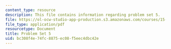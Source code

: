 ```yaml
---
content_type: resource
description: This file contains information regarding problem set 5.
file: https://ol-ocw-studio-app-production.s3.amazonaws.com/courses/15-053-optimization-methods-in-management-science-spring-2013/bc308f4e74fc8875ec08f5eec4dbc42e_MIT15_053S13_ps5.pdf
file_type: application/pdf
resourcetype: Document
title: Problem Set 5
uid: bc308f4e-74fc-8875-ec08-f5eec4dbc42e
---
```

